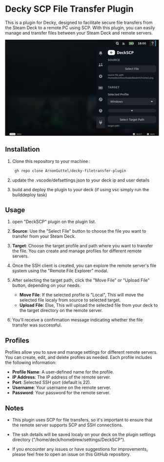 # Decky SCP File Transfer Plugin

This is a plugin for Decky, designed to facilitate secure file transfers from the Steam Deck to a remote PC using SCP. With this plugin, you can easily manage and transfer files between your Steam Deck and remote servers.

![Decky-Recorder Example Screenshot](https://github.com/ArnonGuttel/decky-filetransfer-plugin/blob/main/deckSCP-screenshot.png)

## Installation

1. Clone this repository to your machine  :
	
   ```bash
	gh repo clone ArnonGuttel/decky-filetransfer-plugin
   ```

2. update the .vscode/defsettings.json to your deck ip and user details

3. build and deploy the plugin to your deck (if using vsc simply run the builddeploy task)

## Usage

1. open "DeckSCP" plugin on the plugin list.

2. **Source**: Use the "Select File" button to choose the file you want to transfer from your Steam Deck.

3. **Target**: Choose the target profile and path where you want to transfer the file. You can create and manage profiles for different remote servers.

4. Once the SSH client is created, you can explore the remote server's file system using the "Remote File Explorer" modal.

5. After selecting the target path, click the "Move File" or "Upload File" button, depending on your needs.

   - **Move File**: If the selected profile is "Local", This will move the selected file localy from source to selected target.
   - **Upload File**: Else, This will upload the selected file from your deck to the target directory on the remote server.

6. You'll receive a confirmation message indicating whether the file transfer was successful.

## Profiles

Profiles allow you to save and manage settings for different remote servers. You can create, edit, and delete profiles as needed. Each profile includes the following information:

- **Profile Name**: A user-defined name for the profile.
- **IP Address**: The IP address of the remote server.
- **Port**: Selected SSH port (default is 22).
- **Username**: Your username on the remote server.
- **Password**: Your password for the remote server.

## Notes

- This plugin uses SCP for file transfers, so it's important to ensure that the remote server supports SCP and SSH connections.

- The ssh details will be saved localy on your deck on the plugin settings directory ("/home/deck/homebrew/settings/DeckSCP").

- If you encounter any issues or have suggestions for improvements, please feel free to open an issue on this GitHub repository.
